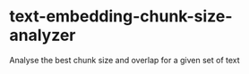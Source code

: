 # text-embedding-chunk-size-analyzer
Analyse the best chunk size and overlap for a given set of text
